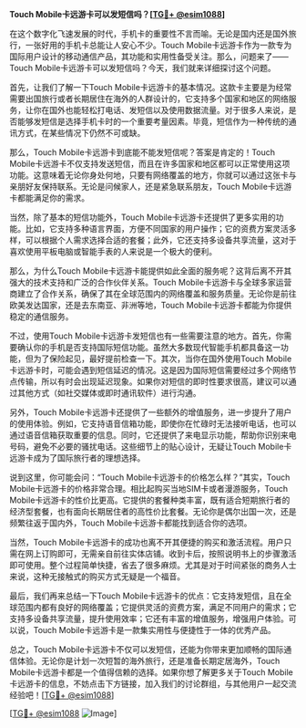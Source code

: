 **Touch Mobile卡远游卡可以发短信吗？[[TG💪+ @esim1088](https://t.me/s/esim1088)]**

在这个数字化飞速发展的时代，手机卡的重要性不言而喻。无论是国内还是国外旅行，一张好用的手机卡总能让人安心不少。Touch Mobile卡远游卡作为一款专为国际用户设计的移动通信产品，其功能和实用性备受关注。那么，问题来了——Touch Mobile卡远游卡可以发短信吗？今天，我们就来详细探讨这个问题。

首先，让我们了解一下Touch Mobile卡远游卡的基本情况。这款卡主要是为经常需要出国旅行或者长期居住在海外的人群设计的，它支持多个国家和地区的网络服务，让你在国外也能轻松打电话、发短信以及使用数据流量。对于很多人来说，是否能够发短信是选择手机卡时的一个重要考量因素。毕竟，短信作为一种传统的通讯方式，在某些情况下仍然不可或缺。

那么，Touch Mobile卡远游卡到底能不能发短信呢？答案是肯定的！Touch Mobile卡远游卡不仅支持发送短信，而且在许多国家和地区都可以正常使用这项功能。这意味着无论你身处何地，只要有网络覆盖的地方，你就可以通过这张卡与亲朋好友保持联系。无论是问候家人，还是紧急联系朋友，Touch Mobile卡远游卡都能满足你的需求。

当然，除了基本的短信功能外，Touch Mobile卡远游卡还提供了更多实用的功能。比如，它支持多种语言界面，方便不同国家的用户操作；它的资费方案灵活多样，可以根据个人需求选择合适的套餐；此外，它还支持多设备共享流量，这对于喜欢使用平板电脑或智能手表的人来说是一个极大的便利。

那么，为什么Touch Mobile卡远游卡能提供如此全面的服务呢？这背后离不开其强大的技术支持和广泛的合作伙伴关系。Touch Mobile卡远游卡与全球多家运营商建立了合作关系，确保了其在全球范围内的网络覆盖和服务质量。无论你是前往欧美发达国家，还是去东南亚、非洲等地，Touch Mobile卡远游卡都能为你提供稳定的通信服务。

不过，使用Touch Mobile卡远游卡发短信也有一些需要注意的地方。首先，你需要确认你的手机是否支持国际短信功能。虽然大多数现代智能手机都具备这一功能，但为了保险起见，最好提前检查一下。其次，当你在国外使用Touch Mobile卡远游卡时，可能会遇到短信延迟的情况。这是因为国际短信需要经过多个网络节点传输，所以有时会出现延迟现象。如果你对短信的即时性要求很高，建议可以通过其他方式（如社交媒体或即时通讯软件）进行沟通。

另外，Touch Mobile卡远游卡还提供了一些额外的增值服务，进一步提升了用户的使用体验。例如，它支持语音信箱功能，即使你在忙碌时无法接听电话，也可以通过语音信箱获取重要的信息。同时，它还提供了来电显示功能，帮助你识别来电号码，避免不必要的骚扰电话。这些细节上的贴心设计，无疑让Touch Mobile卡远游卡成为了国际旅行者的理想选择。

说到这里，你可能会问：“Touch Mobile卡远游卡的价格怎么样？”其实，Touch Mobile卡远游卡的价格非常合理。相比起购买当地SIM卡或者漫游服务，Touch Mobile卡远游卡的性价比更高。它提供的套餐种类丰富，既有适合短期旅行者的经济型套餐，也有面向长期居住者的高性价比套餐。无论你是偶尔出国一次，还是频繁往返于国内外，Touch Mobile卡远游卡都能找到适合你的选项。

当然，Touch Mobile卡远游卡的成功也离不开其便捷的购买和激活流程。用户只需在网上订购即可，无需亲自前往实体店铺。收到卡后，按照说明书上的步骤激活即可使用。整个过程简单快捷，省去了很多麻烦。尤其是对于时间紧张的商务人士来说，这种无接触式的购买方式无疑是一个福音。

最后，我们再来总结一下Touch Mobile卡远游卡的优点：它支持发短信，且在全球范围内都有良好的网络覆盖；它提供灵活的资费方案，满足不同用户的需求；它支持多设备共享流量，提升使用效率；它还有丰富的增值服务，增强用户体验。可以说，Touch Mobile卡远游卡是一款集实用性与便捷性于一体的优秀产品。

总之，Touch Mobile卡远游卡不仅可以发短信，还能为你带来更加顺畅的国际通信体验。无论你是计划一次短暂的海外旅行，还是准备长期定居海外，Touch Mobile卡远游卡都是一个值得信赖的选择。如果你想了解更多关于Touch Mobile卡远游卡的信息，不妨点击下方链接，加入我们的讨论群组，与其他用户一起交流经验吧！[[TG💪+ @esim1088](https://t.me/s/esim1088)]

[[TG💪+ @esim1088](https://t.me/s/esim1088) ![Image](https://i.postimg.cc/4NQfJmqS/Snipaste-2025-05-13-00-14-12.png)]